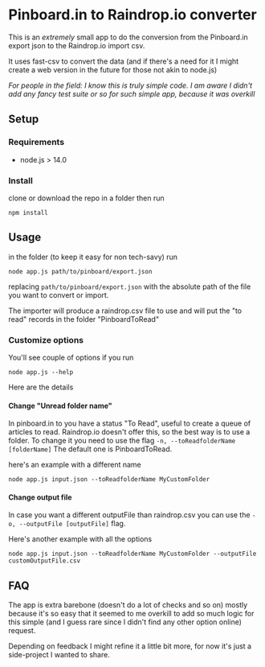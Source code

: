 # Pinboard.in to Raindrop.io converter

This is an *extremely* small app to do the conversion from the Pinboard.in
export json to the Raindrop.io import csv.

It uses fast-csv to convert the data (and if there's a need for it I might create a web version in the future for those not akin to node.js)

*For people in the field: I know this is truly simple code. 
I am aware I didn't add any fancy test suite or so  for such simple app, because it was overkill*

## Setup

### Requirements

* node.js > 14.0

### Install

clone or download the repo in a folder
then run 

    npm install

## Usage

in the folder (to keep it easy for non tech-savy) run

    node app.js path/to/pinboard/export.json

replacing `path/to/pinboard/export.json` with the absolute path of the file you want to convert or import.

The importer will produce a raindrop.csv file to use and will put the "to read" records in the folder "PinboardToRead"

### Customize options

You'll see couple of options if you run

    node app.js --help 

Here are the details
#### Change "Unread folder name"

In pinboard.in to you have a status "To Read", useful to create a queue of articles to read.
Raindrop.io doesn't offer this, so the best way is to use a folder.
To change it you need to use the flag `-n, --toReadfolderName [folderName]`
The default one is PinboardToRead.

here's an example with a different name

    node app.js input.json --toReadfolderName MyCustomFolder

#### Change output file
In case you want a different outputFile than raindrop.csv you can use the ` -o, --outputFile [outputFile] ` flag.

Here's another example with all the options

    node app.js input.json --toReadfolderName MyCustomFolder --outputFile customOutputFile.csv

## FAQ

The app is extra barebone (doesn't do a lot of checks and so on) mostly because it's so easy that it seemed to me overkill
to add so much logic for this simple (and I guess rare since I didn't find any other option online) request.

Depending on feedback I might refine it a little bit more, for now it's just a side-project I wanted to share.